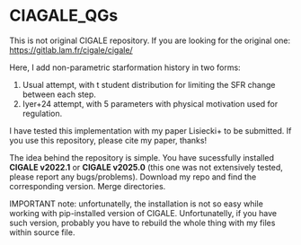 # CIAGALE_QGs
This is not original CIGALE repository. If you are looking for the original one: https://gitlab.lam.fr/cigale/cigale/


Here, I add non-parametric starformation history in two forms:
1. Usual attempt, with t student distribution for limiting the SFR change between each step.
2. Iyer+24 attempt, with 5 parameters with physical motivation used for regulation.

I have tested this implementation with my paper Lisiecki+ to be submitted. If you use this repository, please cite my paper, thanks!

The idea behind the repository is simple. You have sucessfully installed **CIGALE v2022.1** or **CIGALE v2025.0** (this one was not extensively tested, please report any bugs/problems). Download my repo and find the corresponding version. Merge directories.

IMPORTANT note: unfortunatelly, the installation is not so easy while working with pip-installed version of CIGALE.
Unfortunatelly, if you have such version, probably you have to rebuild the whole thing with my files within source file.



